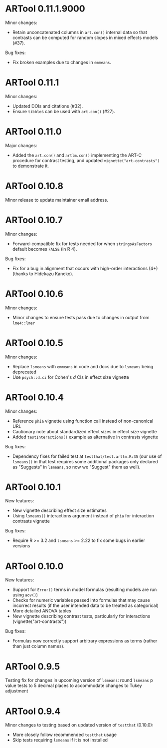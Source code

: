 # ARTool 0.11.1.9000

Minor changes:

* Retain unconcatenated columns in `art.con()` internal data so that contrasts 
  can be computed for random slopes in mixed effects models (#37).
  
Bug fixes:

* Fix broken examples due to changes in `emmeans`.


# ARTool 0.11.1

Minor changes:

* Updated DOIs and citations (#32).
* Ensure `tibble`s can be used with `art.con()` (#27).


# ARTool 0.11.0

Major changes:

* Added the `art.con()` and `artlm.con()` implementing the ART-C procedure
  for contrast testing, and updated `vignette("art-contrasts")` to 
  demonstrate it.


# ARTool 0.10.8

Minor release to update maintainer email address.


# ARTool 0.10.7

Minor changes:

* Forward-compatible fix for tests needed for when `stringsAsFactors` default
  becomes `FALSE` (in R 4).

Bug fixes:

* Fix for a bug in alignment that occurs with high-order interactions (4+)
  (thanks to Hidekazu Kaneko).


# ARTool 0.10.6

Minor changes:

* Minor changes to ensure tests pass due to changes in output from `lme4::lmer`


# ARTool 0.10.5

Minor changes:

* Replace `lsmeans` with `emmeans` in code and docs due to `lsmeans` being deprecated
* Use `psych::d.ci` for Cohen's _d_ CIs in effect size vignette


# ARTool 0.10.4

Minor changes:

* Reference `phia` vignette using function call instead of non-canonical URL
* Cautionary note about standardized effect sizes in effect size vignette
* Added `testInteractions()` example as alternative in contrasts vignette

Bug fixes:

* Dependency fixes for failed test at `testthat/test.artlm.R:35` (our use of `lsmeans()` in that
test requires some additional packages only declared as "Suggests" in `lsmeans`, so now
we "Suggest" them as well).


# ARTool 0.10.1

New features:

* New vignette describing effect size estimates
* Using `lsmeans()` interactions argument instead of `phia` for interaction contrasts vignette

Bug fixes:

* Require R >= 3.2 and `lsmeans` >= 2.22 to fix some bugs in earlier versions


# ARTool 0.10.0

New features:

* Support for `Error()` terms in model formulas (resulting models are run using `aov()`)
* Checks for numeric variables passed into formulas that may cause incorrect results (if the user intended data to be treated as categorical)
* More detailed ANOVA tables
* New vignette describing contrast tests, particularly for interactions (vignette("art-contrasts"))

Bug fixes:

* Formulas now correctly support arbitrary expressions as terms (rather than just column names).


# ARTool 0.9.5

Testing fix for changes in upcoming version of `lsmeans`: round `lsmeans` p value tests to 5 decimal places to accommodate changes to Tukey adjustment


# ARTool 0.9.4

Minor changes to testing based on updated version of `testthat` (0.10.0):

* More closely follow recommended `testthat` usage
* Skip tests requiring `lsmeans` if it is not installed
